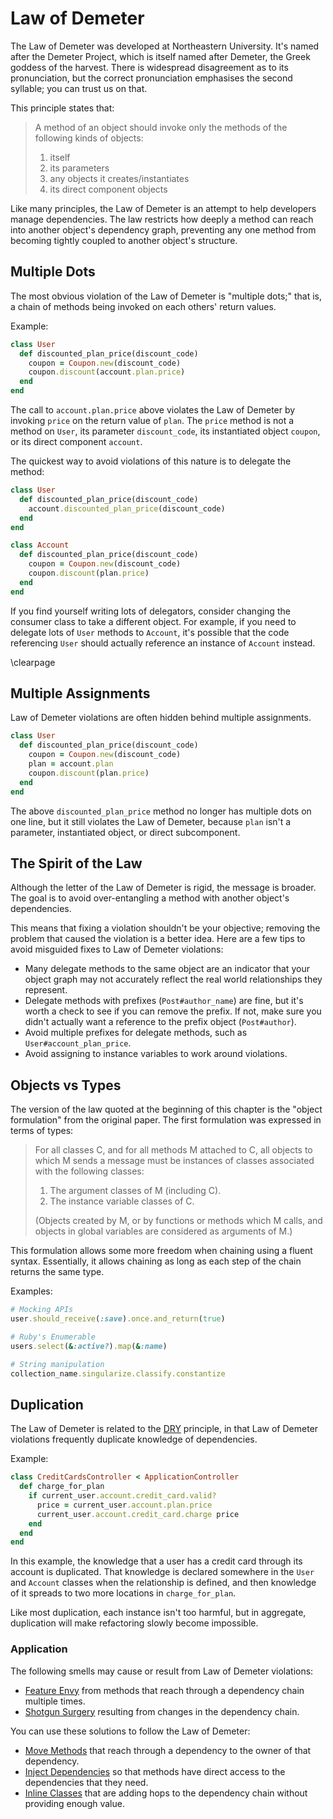 # Law of Demeter

The Law of Demeter was developed at Northeastern University. It's named after
the Demeter Project, which is itself named after Demeter, the Greek goddess of
the harvest. There is widespread disagreement as to its pronunciation, but the
correct pronunciation emphasises the second syllable; you can trust us on that.

This principle states that:

> A method of an object should invoke only the methods of the following kinds of
> objects:
>
> 1. itself
> 2. its parameters
> 3. any objects it creates/instantiates
> 4. its direct component objects

Like many principles, the Law of Demeter is an attempt to help developers manage
dependencies. The law restricts how deeply a method can reach into another
object's dependency graph, preventing any one method from becoming tightly
coupled to another object's structure.

## Multiple Dots

The most obvious violation of the Law of Demeter is "multiple dots;" that is, a
chain of methods being invoked on each others' return values.

Example:

``` ruby
class User
  def discounted_plan_price(discount_code)
    coupon = Coupon.new(discount_code)
    coupon.discount(account.plan.price)
  end
end
```

The call to `account.plan.price` above violates the Law of Demeter by invoking
`price` on the return value of `plan`. The `price` method is not a method on
`User`, its parameter `discount_code`, its instantiated object `coupon`, or its
direct component `account`.

The quickest way to avoid violations of this nature is to delegate the method:

``` ruby
class User
  def discounted_plan_price(discount_code)
    account.discounted_plan_price(discount_code)
  end
end

class Account
  def discounted_plan_price(discount_code)
    coupon = Coupon.new(discount_code)
    coupon.discount(plan.price)
  end
end
```

If you find yourself writing lots of delegators, consider changing the consumer
class to take a different object. For example, if you need to delegate lots of
`User` methods to `Account`, it's possible that the code referencing `User`
should actually reference an instance of `Account` instead.

\clearpage

## Multiple Assignments

Law of Demeter violations are often hidden behind multiple assignments.

``` ruby
class User
  def discounted_plan_price(discount_code)
    coupon = Coupon.new(discount_code)
    plan = account.plan
    coupon.discount(plan.price)
  end
end
```

The above `discounted_plan_price` method no longer has multiple dots on one
line, but it still violates the Law of Demeter, because `plan` isn't a
parameter, instantiated object, or direct subcomponent.

## The Spirit of the Law

Although the letter of the Law of Demeter is rigid, the message is broader. The
goal is to avoid over-entangling a method with another object's dependencies.

This means that fixing a violation shouldn't be your objective; removing the
problem that caused the violation is a better idea. Here are a few tips to avoid
misguided fixes to Law of Demeter violations:

* Many delegate methods to the same object are an indicator that your object
  graph may not accurately reflect the real world relationships they represent.
* Delegate methods with prefixes (`Post#author_name`) are fine, but it's worth a
  check to see if you can remove the prefix. If not, make sure you didn't
  actually want a reference to the prefix object (`Post#author`).
* Avoid multiple prefixes for delegate methods, such as
  `User#account_plan_price`.
* Avoid assigning to instance variables to work around violations.

## Objects vs Types

The version of the law quoted at the beginning of this chapter is the "object
formulation" from the original paper. The first formulation was expressed in
terms of types:

> For all classes C, and for all methods M attached to C, all objects to which M
> sends a message must be instances of classes associated with the following
> classes:
>
> 1. The argument classes of M (including C).
> 2. The instance variable classes of C.
>
> (Objects created by M, or by functions or methods which M calls, and objects
> in global variables are considered as arguments of M.)

This formulation allows some more freedom when chaining using a fluent syntax.
Essentially, it allows chaining as long as each step of the chain returns the
same type.

Examples:

``` ruby
# Mocking APIs
user.should_receive(:save).once.and_return(true)

# Ruby's Enumerable
users.select(&:active?).map(&:name)

# String manipulation
collection_name.singularize.classify.constantize
```

## Duplication

The Law of Demeter is related to the [DRY](#dry) principle, in that Law of
Demeter violations frequently duplicate knowledge of dependencies.

Example:

``` ruby
class CreditCardsController < ApplicationController
  def charge_for_plan
    if current_user.account.credit_card.valid?
      price = current_user.account.plan.price
      current_user.account.credit_card.charge price
    end
  end
end
```

In this example, the knowledge that a user has a credit card through its account
is duplicated. That knowledge is declared somewhere in the `User` and `Account`
classes when the relationship is defined, and then knowledge of it spreads to
two more locations in `charge_for_plan`.

Like most duplication, each instance isn't too harmful, but in aggregate,
duplication will make refactoring slowly become impossible.

### Application

The following smells may cause or result from Law of Demeter violations:

* [Feature Envy](#feature-envy) from methods that reach through a dependency
  chain multiple times.
* [Shotgun Surgery](#shotgun-surgery) resulting from changes in the dependency
  chain.

You can use these solutions to follow the Law of Demeter:

* [Move Methods](#move-method) that reach through a dependency to the owner of
  that dependency.
* [Inject Dependencies](#inject-dependencies) so that methods have direct access
  to the dependencies that they need.
* [Inline Classes](#inline-class) that are adding hops to the dependency chain
  without providing enough value.
